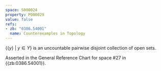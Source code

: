 ```yaml
---
space: S000024
property: P000029
value: false
refs:
- zb: "0386.54001"
  name: Counterexamples in Topology
---
```


$\{\{y\}\ |\ y \in Y\}$ is an uncountable pairwise disjoint collection of open sets.

Asserted in the General Reference Chart for space #27 in
{{zb:0386.54001}}.

